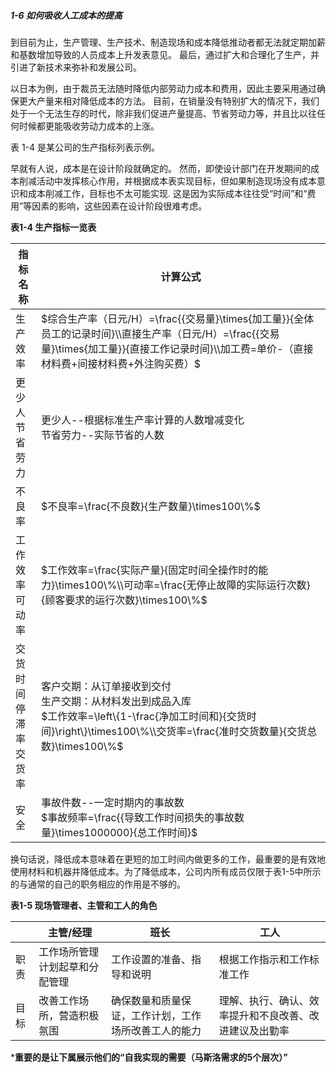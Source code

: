 ##### 1-6 如何吸收人工成本的提高

到目前为止，生产管理、生产技术、制造现场和成本降低推动者都无法就定期加薪和基数增加导致的人员成本上升发表意见。 最后，通过扩大和合理化了生产，并引进了新技术来弥补和发展公司。

以日本为例，由于裁员无法随时降低内部劳动力成本和费用，因此主要采用通过确保更大产量来相对降低成本的方法。 目前，在销量没有特别扩大的情况下，我们处于一个无法生存的时代，除非我们促进产量提高、节省劳动力等，并且比以往任何时候都更能吸收劳动力成本的上涨。

表 1-4 是某公司的生产指标列表示例。

早就有人说，成本是在设计阶段就确定的。 然而，即使设计部门在开发期间的成本削减活动中发挥核心作用，并根据成本表实现目标，但如果制造现场没有成本意识和成本削减工作，目标也不太可能实现. 这是因为实际成本往往受“时间”和“费用”等因素的影响，这些因素在设计阶段很难考虑。

**表1-4 生产指标一览表**

| 指标名称                     | 计算公式                                                     |
| ---------------------------- | ------------------------------------------------------------ |
| 生产效率                     | $综合生产率（日元/H）=\frac{{交易量}\times{加工量}}{全体员工的记录时间}\\直接生产率（日元/H）=\frac{{交易量}\times{加工量}}{直接工作记录时间}\\加工费=单价-（直接材料费+间接材料费+外注购买费）$ |
| 更少人<br>节省劳力           | 更少人--根据标准生产率计算的人数增减变化<br>节省劳力--实际节省的人数 |
| 不良率                       | $不良率=\frac{不良数}{生产数量}\times100\%$                  |
| 工作效率<br>可动率           | $工作效率=\frac{实际产量}{固定时间全操作时的能力}\times100\%\\可动率=\frac{无停止故障的实际运行次数}{顾客要求的运行次数}\times100\%$ |
| 交货时间<br>停滞率<br>交货率 | 客户交期：从订单接收到交付<br>生产交期：从材料发出到成品入库<br>$工作效率=\left\{1-\frac{净加工时间和}{交货时间}\right\}\times100\%\\交货率=\frac{准时交货数量}{交货总数}\times100\%$ |
| 安全                         | 事故件数--一定时期内的事故数<br>$事故频率=\frac{{导致工作时间损失的事故数量}\times1000000}{总工作时间}$ |

换句话说，降低成本意味着在更短的加工时间内做更多的工作，最重要的是有效地使用材料和机器并降低成本。为了降低成本，公司内所有成员仅限于表1-5中所示的与通常的自己的职务相应的作用是不够的。

**表1-5 现场管理者、主管和工人的角色**

|      | 主管/经理                      | 班长                                                 | 工人                                                   |
| ---- | ------------------------------ | ---------------------------------------------------- | ------------------------------------------------------ |
| 职责 | 工作场所管理计划起草和分配管理 | 工作设置的准备、指导和说明                           | 根据工作指示和工作标准工作                             |
| 目标 | 改善工作场所，营造积极氛围     | 确保数量和质量保证，工作计划，工作场所改善工人的能力 | 理解、执行、确认、效率提升和不良改善、改进建议及出勤率 |

***重要的是让下属展示他们的“自我实现的需要（马斯洛需求的5个层次）”**